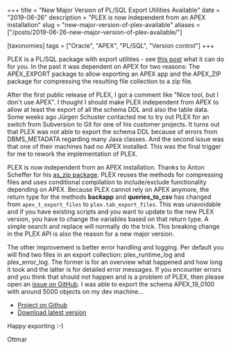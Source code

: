 +++
title = "New Major Version of PL/SQL Export Utilities Available"
date = "2019-06-26"
description = "PLEX is now independent from an APEX installation"
slug = "new-major-version-of-plex-available"
aliases = ["/posts/2019-06-26-new-major-version-of-plex-available/"]

[taxonomies]
tags = ["Oracle", "APEX", "PL/SQL", "Version control"]
+++

PLEX is a PL/SQL package with export utilities - see [this post](/blog/plex-plsql-export-utilities/) what it can do for you. In the past it was dependent on APEX for two reasons: The APEX_EXPORT package to allow exporting an APEX app and the APEX_ZIP package for compressing the resulting file collection to a zip file.

After the first public release of PLEX, I got a comment like "Nice tool, but I don't use APEX". I thought I should make PLEX independent from APEX to allow at least the export of all the schema DDL and also the table data. Some weeks ago Jürgen Schuster contacted me to try out PLEX for an switch from Subversion to Git for one of his customer projects. It turns out that PLEX was not able to export the schema DDL because of errors from DBMS_METADATA regarding many Java classes. And the second issue was that one of their machines had no APEX installed. This was the final trigger for me to rework the implementation of PLEX.

PLEX is now independent from an APEX installation. Thanks to Anton Scheffer for his [as_zip package](https://technology.amis.nl/2010/03/13/utl_compress-gzip-and-zlib/). PLEX reuses the methods for compressing files and uses conditional compilation to include/exclude functionality depending on APEX. Because PLEX cannot rely on APEX anymore, the return type for the methods **backapp** and **queries_to_csv** has changed from `apex_t_export_files` to `plex.tab_export_files`. This was unavoidable and if you have existing scripts and you want to update to the new PLEX version, you have to change the variables based on that return type. A simple search and replace will normally do the trick. This breaking change in the PLEX API is also the reason for a new major version.

The other improvement is better error handling and logging. Per default you will find two files in an export collection: plex_runtime_log and plex_error_log. The former is for an overview what happened and how long it took and the latter is for detailed error messages. If you encounter errors and you think that should not happen and is a problem of PLEX, then please open an [issue on GitHub](https://github.com/ogobrecht/plex/issues/new). I was able to export the schema APEX_19_0100 with around 5000 objects on my dev machine...

- [Project on Github](https://github.com/ogobrecht/plex)
- [Download latest version](https://github.com/ogobrecht/plex/releases/latest)

Happy exporting :-)

Ottmar
